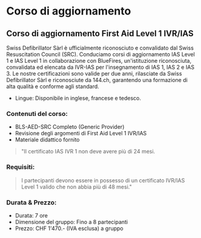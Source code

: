# Corso di aggiornamento

## Corso di aggiornamento First Aid Level 1 IVR/IAS

Swiss Defibrillator Sàrl è ufficialmente riconosciuto e convalidato dal Swiss Resuscitation Council (SRC). Conduciamo corsi di aggiornamento IAS Level 1 e IAS Level 1 in collaborazione con BlueFires, un'istituzione riconosciuta, convalidata ed elencata da IVR-IAS per l'insegnamento di IAS 1, IAS 2 e IAS 3. Le nostre certificazioni sono valide per due anni, rilasciate da Swiss Defibrillator Sàrl e riconosciute da 144.ch, garantendo una formazione di alta qualità e conforme agli standard.

- Lingue: Disponibile in inglese, francese e tedesco.

### Contenuti del corso:

- BLS-AED-SRC Completo (Generic Provider)
- Revisione degli argomenti di First Aid Level 1 IVR/IAS
- Materiale didattico fornito

> "Il certificato IAS IVR 1 non deve avere più di 24 mesi.

### Requisiti:

> I partecipanti devono essere in possesso di un certificato IVR/IAS Level 1 valido che non abbia più di 48 mesi."

### Durata &amp; Prezzo:

- Durata: 7 ore
- Dimensione del gruppo: Fino a 8 partecipanti
- Prezzo: CHF 1'470.- (IVA esclusa) a gruppo
